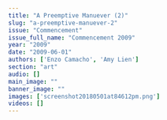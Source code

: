 ```yaml
---
title: "A Preemptive Manuever (2)"
slug: "a-preemptive-manuever-2"
issue: "Commencement"
issue_full_name: "Commencement 2009"
year: "2009"
date: "2009-06-01"
authors: ['Enzo Camacho', 'Amy Lien']
section: "art"
audio: []
main_image: ""
banner_image: ""
images: ['screenshot20180501at84612pm.png']
videos: []
---
```

